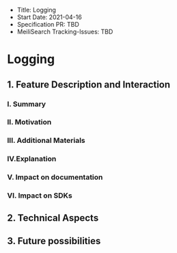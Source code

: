 - Title: Logging
- Start Date: 2021-04-16
- Specification PR: TBD
- MeiliSearch Tracking-Issues: TBD

# Logging

## 1. Feature Description and Interaction

### I. Summary
### II. Motivation
### III. Additional Materials
### IV.Explanation
### V. Impact on documentation
### VI. Impact on SDKs

## 2. Technical Aspects

## 3. Future possibilities